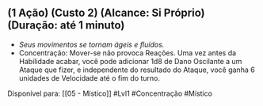 ## (1 Ação) (Custo 2) (Alcance: Si Próprio) (Duração: até 1 minuto)

- *Seus movimentos se tornam ágeis e fluídos.*
- Concentração: Mover-se não provoca Reações. Uma vez antes da Habilidade acabar, você pode adicionar 1d8 de Dano Oscilante a um Ataque que fizer, e independente do resultado do Ataque, você ganha 6 unidades de Velocidade até o fim do turno.

Disponível para: [[05 - Místico]]
#Lvl1  #Concentração #Místico 